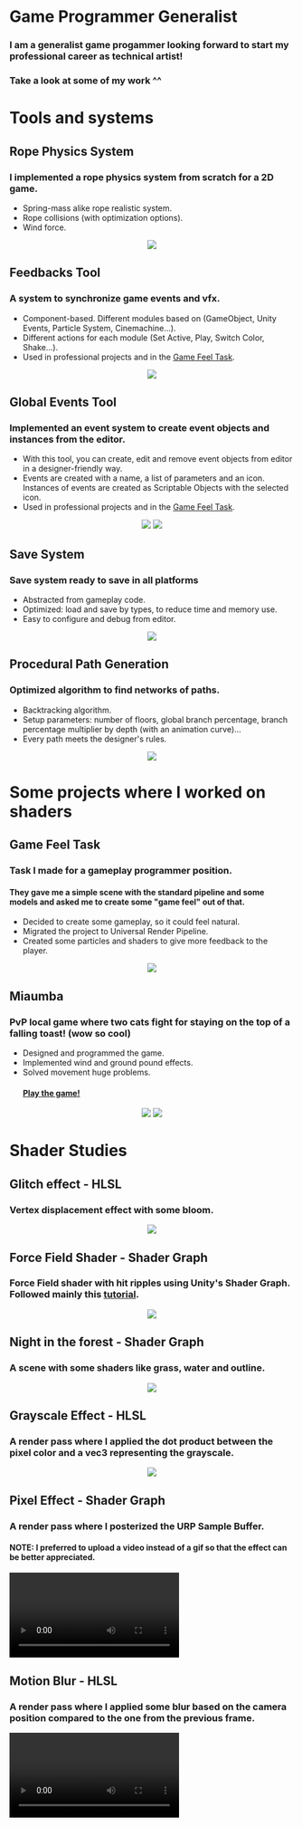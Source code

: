 # Game Programmer Generalist
### I am a generalist game progammer looking forward to start my professional career as technical artist!
### Take a look at some of my work ^^

# Tools and systems
## Rope Physics System
### I implemented a rope physics system from scratch for a 2D game.
- Spring-mass alike rope realistic system.
- Rope collisions (with optimization options).
- Wind force.

<p align="center">
  <img src="https://github.com/AlvaroRoger/PortfolioWebsite.github.io/assets/49962993/0364406d-fb94-47df-90f5-edd4dde41cd2" />
</p>

## Feedbacks Tool
### A system to synchronize game events and vfx.
- Component-based. Different modules based on (GameObject, Unity Events, Particle System, Cinemachine...).
- Different actions for each module (Set Active, Play, Switch Color, Shake...).
- Used in professional projects and in the [Game Feel Task](#game-feel-task).

<p align="center">
  <img src="https://github.com/AlvaroRoger/PortfolioWebsite.github.io/assets/49962993/279120d2-a25f-4eb0-b03f-eea3b4d86ab5" />
</p>

## Global Events Tool
### Implemented an event system to create event objects and instances from the editor.
- With this tool, you can create, edit and remove event objects from editor in a designer-friendly way.
- Events are created with a name, a list of parameters and an icon. Instances of events are created as Scriptable Objects with the selected icon.
- Used in professional projects and in the [Game Feel Task](#game-feel-task).

<p align="center">
  <img src="https://github.com/AlvaroRoger/PortfolioWebsite.github.io/assets/49962993/c8ea8fb0-a796-4f3c-8cae-a2fe24d5e9af" />
  <img src="https://github.com/AlvaroRoger/PortfolioWebsite.github.io/assets/49962993/fe9d14fb-8197-4635-a587-96a832472640" />
</p>

## Save System
### Save system ready to save in all platforms
- Abstracted from gameplay code.
- Optimized: load and save by types, to reduce time and memory use.
- Easy to configure and debug from editor.

<p align="center">
  <img src="https://github.com/AlvaroRoger/PortfolioWebsite.github.io/assets/49962993/04a9cb7b-a751-406b-9feb-03509df896e9" />
</p>

## Procedural Path Generation
### Optimized algorithm to find networks of paths.
- Backtracking algorithm.
- Setup parameters: number of floors, global branch percentage, branch percentage multiplier by depth (with an animation curve)...
- Every path meets the designer's rules.

<p align="center">
  <img src="https://github.com/AlvaroRoger/PortfolioWebsite.github.io/assets/49962993/e67f9621-489d-44d9-b1c5-0cb727036f56" />
</p>

# Some projects where I worked on shaders
## Game Feel Task
### Task I made for a gameplay programmer position.
#### They gave me a simple scene with the standard pipeline and some models and asked me to create some "game feel" out of that.
- Decided to create some gameplay, so it could feel natural.
- Migrated the project to Universal Render Pipeline.
- Created some particles and shaders to give more feedback to the player.

<p align="center">
  <img src="https://github.com/AlvaroRoger/PortfolioWebsite.github.io/assets/49962993/2a2bebc0-7397-4fe6-b7b7-87ad1501b7db" />
</p>

## Miaumba
### PvP local game where two cats fight for staying on the top of a falling toast! (wow so cool)
- Designed and programmed the game.
- Implemented wind and ground pound effects.
- Solved movement huge problems.
  #### [Play the game!](https://alvaro-roger.itch.io/miaumba-sgdjam2)

<p align="center">
  <img src="https://github.com/AlvaroRoger/PortfolioWebsite.github.io/assets/49962993/efdbfe13-7845-44c1-ae6d-dcfa45383a88" />
  <img src="https://github.com/AlvaroRoger/PortfolioWebsite.github.io/assets/49962993/94b91c2c-9a64-4b76-b90f-0134e5ed92ec" />
</p>

# Shader Studies
## Glitch effect - HLSL
### Vertex displacement effect with some bloom.
<p align="center">
  <img src="https://github.com/AlvaroRoger/Alvaro-Roger/assets/49962993/cd9cfcf7-1d3a-4ba9-8330-e73786902b04" />
</p>

## Force Field Shader - Shader Graph
### Force Field shader with hit ripples using Unity's Shader Graph. Followed mainly this [tutorial](https://danielilett.com/2023-02-09-tut6-3-energy-shield/).
<p align="center">
  <img src="https://github.com/AlvaroRoger/Alvaro-Roger/assets/49962993/8424c914-3faa-4910-8322-f39163801eee" />
</p>

## Night in the forest - Shader Graph
### A scene with some shaders like grass, water and outline.
<p align="center">
  <img src="https://github.com/AlvaroRoger/PortfolioWebsite.github.io/assets/49962993/cb33e56b-4583-455a-920e-c6a5122e1794" />
</p>

## Grayscale Effect - HLSL
### A render pass where I applied the dot product between the pixel color and a vec3 representing the grayscale.
<p align="center">
  <img src="https://github.com/AlvaroRoger/Alvaro-Roger/assets/49962993/0d8c415f-d35c-4548-9109-9b3fee5ddebc" />
</p>

## Pixel Effect - Shader Graph
### A render pass where I posterized the URP Sample Buffer.
#### NOTE: I preferred to upload a video instead of a gif so that the effect can be better appreciated.
<video src="https://github.com/AlvaroRoger/Alvaro-Roger/assets/49962993/dbc8358e-d40c-4f73-ab03-623ad028fd72" controls="controls" style="max-width:720px"></video>

## Motion Blur - HLSL
### A render pass where I applied some blur based on the camera position compared to the one from the previous frame.
<video src="https://github.com/AlvaroRoger/Alvaro-Roger/assets/49962993/1956ad8a-4728-49dc-aaf8-613178653fb2" controls="controls" style="max-width:720px"></video>
